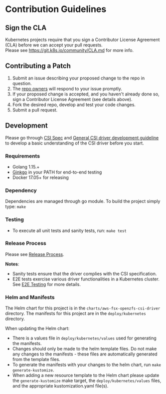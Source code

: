 # Contribution Guidelines

## Sign the CLA

Kubernetes projects require that you sign a Contributor License Agreement (CLA) before we can accept your pull requests.  
Please see https://git.k8s.io/community/CLA.md for more info.

## Contributing a Patch

1. Submit an issue describing your proposed change to the repo in question.
1. The [repo owners](OWNERS) will respond to your issue promptly.
1. If your proposed change is accepted, and you haven't already done so, sign a Contributor License Agreement (see details above).
1. Fork the desired repo, develop and test your code changes.
1. Submit a pull request.

## Development
Please go through [CSI Spec](https://github.com/container-storage-interface/spec/blob/master/spec.md) and [General CSI driver development guideline](https://kubernetes-csi.github.io/docs/developing.html) to develop a basic understanding of the CSI driver before you start.

### Requirements
* Golang 1.15.+
* [Ginkgo](https://github.com/onsi/ginkgo) in your PATH for end-to-end testing
* Docker 17.05+ for releasing

### Dependency
Dependencies are managed through go module. To build the project simply type: `make`

### Testing
* To execute all unit tests and sanity tests, run: `make test`

### Release Process
Please see [Release Process](./docs/release.md).

**Notes**:
* Sanity tests ensure that the driver complies with the CSI specification.
* E2E tests exercise various driver functionalities in a Kubernetes cluster. See [E2E Testing](./tests/e2e/README.md) for more details.

### Helm and Manifests
The Helm chart for this project is in the `charts/aws-fsx-openzfs-csi-driver` directory. 
The manifests for this project are in the `deploy/kubernetes` directory.

When updating the Helm chart:
* There is a values file in `deploy/kubernetes/values` used for generating the manifests.
* Changes should only be made to the helm template files. Do not make any changes to the manifests - these files are automatically generated from the template files.
* To generate the manifests with your changes to the helm chart, run `make generate-kustomize`.
* When adding a new resource template to the Helm chart please update the `generate-kustomize` make target, the `deploy/kubernetes/values` files, and the appropriate kustomization.yaml file(s).
